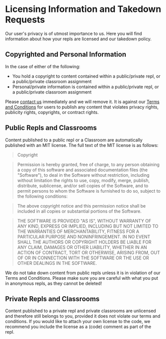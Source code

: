 # Licensing Information and Takedown Requests

Our user's privacy is of utmost importance to us.  Here you will find information about how your repls are licensed and our takedown policy.

## Copyrighted and Personal Information

In the case of either of the following:

* You hold a copyright to content contained within a public/private repl, or a public/private classroom assignment
* Personal/private information is contained within a public/private repl, or a public/private classroom assignment

Please [contact us](mailto:contact@repl.it) immediately and we will remove it.  It is against our [Terms and Conditions](/site/terms) for users to publish any content that violates privacy rights, publicity rights, copyrights, or contract rights.

## Public Repls and Classrooms

Content published to a public repl or a Classroom are automatically published with an MIT license.  The full text of the MIT license is as follows:

> Copyright <YEAR> <COPYRIGHT HOLDER> <URL TO REPL>

> Permission is hereby granted, free of charge, to any person obtaining a copy of this software and associated documentation files (the "Software"), to deal in the Software without restriction, including without limitation the rights to use, copy, modify, merge, publish, distribute, sublicense, and/or sell copies of the Software, and to permit persons to whom the Software is furnished to do so, subject to the following conditions:

> The above copyright notice and this permission notice shall be included in all copies or substantial portions of the Software.

> THE SOFTWARE IS PROVIDED "AS IS", WITHOUT WARRANTY OF ANY KIND, EXPRESS OR IMPLIED, INCLUDING BUT NOT LIMITED TO THE WARRANTIES OF MERCHANTABILITY, FITNESS FOR A PARTICULAR PURPOSE AND NONINFRINGEMENT. IN NO EVENT SHALL THE AUTHORS OR COPYRIGHT HOLDERS BE LIABLE FOR ANY CLAIM, DAMAGES OR OTHER LIABILITY, WHETHER IN AN ACTION OF CONTRACT, TORT OR OTHERWISE, ARISING FROM, OUT OF OR IN CONNECTION WITH THE SOFTWARE OR THE USE OR OTHER DEALINGS IN THE SOFTWARE.

We do not take down content from public repls unless it is in violation of our Terms and Conditions.  Please make sure you are careful with what you put in anonymous repls, as they cannot be deleted!

## Private Repls and Classrooms

Content published to a private repl and private classrooms are unlicensed and therefore still belongs to you, provided it does not violate our terms and conditions.  If you would like to attach your own license to the code, we recommend you include the license as a (code) comment as part of the repl.